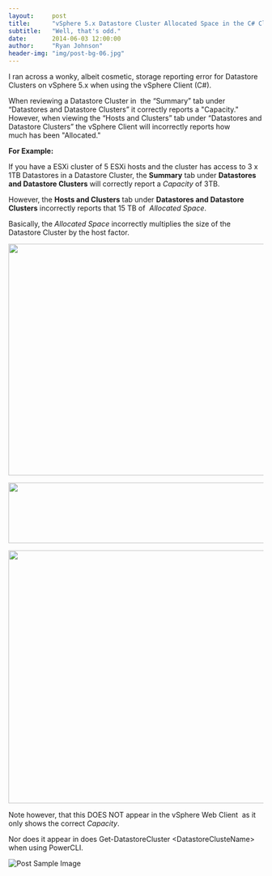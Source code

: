 ```yaml
---
layout:     post
title:      "vSphere 5.x Datastore Cluster Allocated Space in the C# Client"
subtitle:   "Well, that's odd."
date:       2014-06-03 12:00:00
author:     "Ryan Johnson"
header-img: "img/post-bg-06.jpg"
---
```


<p>I ran across a wonky, albeit cosmetic, storage reporting error for Datastore Clusters on vSphere 5.x when using the vSphere Client (C#).</p>

<p>When reviewing a Datastore Cluster in  the “Summary” tab under “Datastores and Datastore Clusters” it correctly reports a "Capacity." However, when viewing the “Hosts and Clusters” tab under “Datastores and Datastore Clusters” the vSphere Client will incorrectly reports how much has been "Allocated."</p>

<p><strong>For Example:</strong></p>

<p>If you have a ESXi cluster of 5 ESXi hosts and the cluster has access to 3 x 1TB Datastores in a Datastore Cluster, the <strong>Summary</strong> tab under <strong>Datastores and Datastore Clusters</strong> will correctly report a <em>Capacity</em> of 3TB.</p>

<p>However, the <strong>Hosts and Clusters</strong> tab under <strong>Datastores and Datastore Clusters</strong> incorrectly reports that 15 TB of  <em>Allocated Space</em>.</p>

<p>Basically, the <em>Allocated Space</em> incorrectly multiplies the size of the Datastore Cluster by the host factor.</p>

<p><img class="alignnone wp-image-2106" src="http://tenthirtyam.org/assets/DS-AllocatedSpace-vSphereClient1.jpg" alt="" width="800" height="458" /></p>

<p><img class="alignnone wp-image-2107" src="http://tenthirtyam.org/assets/DS-AllocatedSpace-vSphereClient2-1024x153.jpg" alt="" width="800" height="120" /></p>

<p><img class="alignnone wp-image-2108" src="http://tenthirtyam.org/assets/DS-AllocatedSpace-vSphereClient3.jpg" alt="" width="800" height="500" /></p>

<p>Note however, that this DOES NOT appear in the vSphere Web Client  as it only shows the correct <em>Capacity</em>.</p>

<p>Nor does it appear in does Get-DatastoreCluster &lt;DatastoreClusteName&gt; when using PowerCLI.</p>

<img src="{{ site.baseurl }}/img/post-sample-image.jpg" alt="Post Sample Image">
